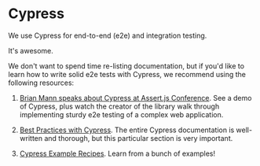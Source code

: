 # Cypress

We use Cypress for end-to-end (e2e) and integration testing.

It's awesome.

We don't want to spend time re-listing documentation, but if you'd like to learn how to write solid e2e tests with Cypress, we recommend using the following resources:

1) [Brian Mann speaks about Cypress at Assert.js Conference](https://www.youtube.com/watch?v=5XQOK0v_YRE). See a demo of Cypress, plus watch the creator of the library walk through implementing sturdy e2e testing of a complex web application.

2) [Best Practices with Cypress](https://docs.cypress.io/guides/references/best-practices.html). The entire Cypress documentation is well-written and thorough, but this particular section is very important.

3) [Cypress Example Recipes](https://github.com/cypress-io/cypress-example-recipes). Learn from a bunch of examples!
